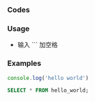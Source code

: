 ### Codes

### Usage

- 输入 \`\`\` 加空格

### Examples

```javascript
console.log('hello world')
```

```sql
SELECT * FROM hello_world;
```

